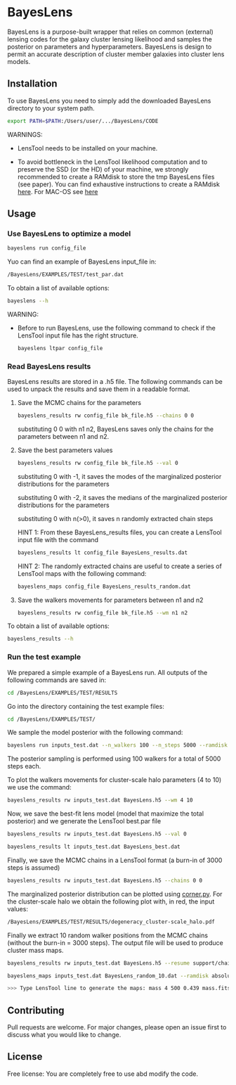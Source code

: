 # BayesLens

BayesLens is a purpose-built wrapper that relies on common (external) lensing codes for the galaxy cluster lensing likelihood and samples the posterior on parameters and hyperparameters. BayesLens is design to permit an accurate description of cluster member galaxies into cluster lens models.

## Installation

To use BayesLens you need to simply add the downloaded BayesLens directory to your system path.

```bash
export PATH=$PATH:/Users/user/.../BayesLens/CODE
```

WARNINGS:
- LensTool needs to be installed on your machine.

- To avoid bottleneck in the LensTool likelihood computation and to preserve the SSD (or the HD) of your machine, we strongly recommended to create a RAMdisk to store the tmp BayesLens files (see paper). You can find exhaustive instructions to create a RAMdisk [here](https://www.jamescoyle.net/how-to/943-create-a-ram-disk-in-linux). For MAC-OS see [here](https://blog.macsales.com/46348-how-to-create-and-use-a-ram-disk-with-your-mac-warnings-included/)


## Usage

### Use BayesLens to optimize a model

```bash
bayeslens run config_file
```

Yuo can find an example of BayesLens input_file in:
```bash
/BayesLens/EXAMPLES/TEST/test_par.dat
```

To obtain a list of available options:

```bash
bayeslens --h
```

WARNING:

- Before to run BayesLens, use the following command to check if the LensTool input file has the right structure.

    ```bash
    bayeslens ltpar config_file
    ```

### Read BayesLens results
BayesLens results are stored in a .h5 file. The following commands can be used to unpack the results and save them in a readable format.

1) Save the MCMC chains for the parameters
    ```bash
    bayeslens_results rw config_file bk_file.h5 --chains 0 0
    ```
   substituting 0 0 with n1 n2, BayesLens saves only the chains for the parameters between n1 and n2. 

2) Save the best parameters values
    ```bash
    bayeslens_results rw config_file bk_file.h5 --val 0
    ```
   substituting 0 with -1, it saves the modes of the marginalized posterior distributions for the parameters
   
   substituting 0 with -2, it saves the medians of the marginalized posterior distributions for the parameters
   
   substituting 0 with n(>0), it saves n randomly extracted chain steps

    HINT 1: From these BayesLens_results files, you can create a LensTool input file with the command
    ```bash
    bayeslens_results lt config_file BayesLens_results.dat
    ```
    HINT 2: The randomly extracted chains are useful to create a series of LensTool maps with the following command:
    ```bash
    bayeslens_maps config_file BayesLens_results_random.dat
    ```

3) Save the walkers movements for parameters between n1 and n2
    ```bash
    bayeslens_results rw config_file bk_file.h5 --wm n1 n2
    ```
   

To obtain a list of available options:

```bash
bayeslens_results --h
```

### Run the test example
We prepared a simple example of a BayesLens run. All outputs of the following commands are saved in:
```bash
cd /BayesLens/EXAMPLES/TEST/RESULTS
```

Go into the directory containing the test example files:
```bash
cd /BayesLens/EXAMPLES/TEST/
```

We sample the model posterior with the following command:
```bash
bayeslens run inputs_test.dat --n_walkers 100 --n_steps 5000 --ramdisk absolute_path_to_ramdisk
```
The posterior sampling is performed using 100 walkers for a total of 5000 steps each.

To plot the walkers movements for cluster-scale halo parameters (4 to 10) we use the command:
```bash
bayeslens_results rw inputs_test.dat BayesLens.h5 --wm 4 10
```
Now, we save the best-fit lens model (model that maximize the total posterior) and we generate the LensTool best.par file
```bash
bayeslens_results rw inputs_test.dat BayesLens.h5 --val 0
```
```bash
bayeslens_results lt inputs_test.dat BayesLens_best.dat
```

Finally, we save the MCMC chains in a LensTool format (a burn-in of 3000 steps is assumed)
```bash
bayeslens_results rw inputs_test.dat BayesLens.h5 --chains 0 0
```

The marginalized posterior distribution can be plotted using [corner.py](https://corner.readthedocs.io/en/latest/index.html). For the cluster-scale halo we obtain the following plot with, in red, the input values:

```bash
/BayesLens/EXAMPLES/TEST/RESULTS/degeneracy_cluster-scale_halo.pdf
```
Finally we extract 10 random walker positions from the MCMC chains (without the burn-in = 3000 steps). The output file will be used to produce cluster mass maps.
```bash
bayeslens_results rw inputs_test.dat BayesLens.h5 --resume support/chains_burnin_3000.npy --val 10

bayeslens_maps inputs_test.dat BayesLens_random_10.dat --ramdisk absolute_path_to_ramdisk

>>> Type LensTool line to generate the maps: mass 4 500 0.439 mass.fits
```


## Contributing
Pull requests are welcome. For major changes, please open an issue first to discuss what you would like to change.

## License
Free license: You are completely free to use abd modify the code.